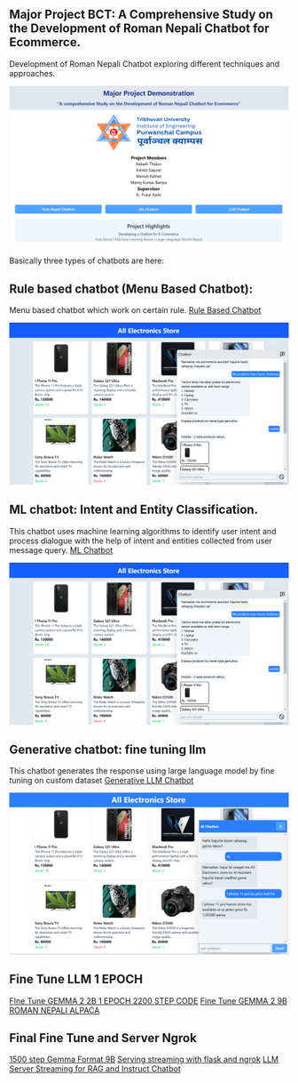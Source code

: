 ## Major Project BCT: A Comprehensive Study on the Development of Roman Nepali Chatbot for Ecommerce.

Development of Roman Nepali Chatbot exploring different techniques and approaches.

![UI Page](./Images/ui-front.png)

Basically three types of chatbots are here:

## Rule based chatbot (Menu Based Chatbot):

Menu based chatbot which work on certain rule.
[Rule Based Chatbot](./Menu%20Based%20Chatbot/)

![Rule Chatbot](./Images/rule-chatbot.png)

## ML chatbot: Intent and Entity Classification.

This chatbot uses machine learning algorithms to identify user intent and process dialogue with the help of intent and entities collected from user message query.
[ML Chatbot](./Dialogue%20Chatabot/)

![ML Chatbot](./Images/rule-chatbot.png)

## Generative chatbot: fine tuning llm

This chatbot generates the response using large language model by fine tuning on custom dataset
[Generative LLM Chatbot](./Generation%20Based%20Language%20Model%20Chatbot%20Fine%20Tune/)

![Fine Tune Chatbot](./Images/llm-chatbot.png)

## Fine Tune LLM 1 EPOCH
[FIne Tune GEMMA 2 2B 1 EPOCH 2200 STEP CODE](./Generation%20Based%20Language%20Model%20Chatbot%20Fine%20Tune/Full-Epoch-FineTune-Gemma2-2b-v5-Data.ipynb)
[Fine Tune GEMMA 2 9B ROMAN NEPALI ALPACA](./Generation%20Based%20Language%20Model%20Chatbot%20Fine%20Tune/Gemma-9B-Alpaca-Roman-Nepali.ipynb)

## Final Fine Tune and Server Ngrok
[1500 step Gemma Format 9B](./Final%20LLM%20base%20chatbot%20files/notebooks/Gemma_9B_GemmaPromptTemplate_Roman_Nepali.ipynb)
[Serving streaming with flask and ngrok](./Final%20LLM%20base%20chatbot%20files/notebooks/unsloth_9b_server_ngrok.ipynb)
[LLM Server Streaming for RAG and Instruct Chatbot](./Final%20LLM%20base%20chatbot%20files/notebooks/LLM_ChatServer_Gemma29B.ipynb)
